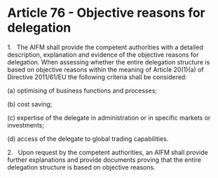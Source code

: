 # Article 76 - Objective reasons for delegation


1.   The AIFM shall provide the competent authorities with a detailed description, explanation and evidence of the objective reasons for delegation. When assessing whether the entire delegation structure is based on objective reasons within the meaning of Article 20(1)(a) of Directive 2011/61/EU the following criteria shall be considered:

(a) optimising of business functions and processes;

(b) cost saving;

(c) expertise of the delegate in administration or in specific markets or investments;

(d) access of the delegate to global trading capabilities.

2.   Upon request by the competent authorities, an AIFM shall provide further explanations and provide documents proving that the entire delegation structure is based on objective reasons.
